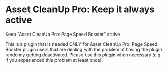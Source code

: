 # Asset CleanUp Pro: Keep it always active
Keep "Asset CleanUp Pro: Page Speed Bosster" active

This is a plugin that is needed ONLY for Asset CleanUp Pro: Page Speed Booster plugin users that are dealing with the problem of having the plugin randomly getting deactivated.
Please use this plugin when necessary (e.g. if you experienced this problem at least once).
